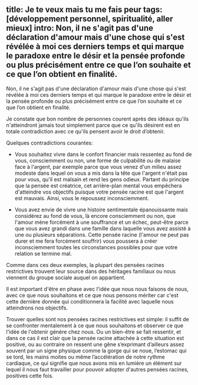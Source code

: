 title: Je te veux mais tu me fais peur
tags: [développement personnel, spiritualité, aller mieux]
intro: Non, il ne s'agit pas d'une déclaration d'amour mais d'une chose qui s'est révélée à moi ces derniers temps et qui marque le paradoxe entre le désir et la pensée profonde ou plus précisément entre ce que l’on souhaite et ce que l’on obtient en finalité.
---
Non, il ne s'agit pas d'une déclaration d'amour mais d'une chose qui s'est révélée à moi ces derniers temps et qui marque le paradoxe entre le désir et la pensée profonde ou plus précisément entre ce que l’on souhaite et ce que l’on obtient en finalité.

Je constate que bon nombre de personnes courent après des idéaux qu'ils n'atteindront jamais tout simplement parce que ce qu'ils désirent est en totale contradiction avec ce qu'ils pensent avoir le droit d’obtenir.

Quelques contradictions courantes:

- Vous souhaitez vivre dans le confort financier mais ressentez au fond de vous, consciemment ou non, une forme de culpabilité ou de malaise face à l'argent, par exemple parce que vous venez d'un milieu assez modeste dans lequel on vous a mis dans la tête que l'argent n'était pas pour vous, qu'il est malsain et rend les gens odieux. Partant du principe que la pensée est créatrice, cet arrière-plan mental vous empêchera d'atteindre vos objectifs puisque votre pensée racine est que l'argent est mauvais. Ainsi, vous le repoussez inconsciemment.

- Vous avez envie de vivre une histoire sentimentale épanouissante mais considérez au fond de vous, là encore consciemment ou non, que l'amour mène forcément à une souffrance et un échec, peut-être parce que vous avez grandi dans une famille dans laquelle vous avez assisté à une ou plusieurs séparations. Cette pensée racine (l'amour ne peut pas durer et me fera forcément souffrir) vous poussera à créer inconsciemment toutes les circonstances possibles pour que votre relation se termine mal.

Comme dans ces deux exemples, la plupart des pensées racines restrictives trouvent leur source dans des héritages familiaux ou nous viennent du groupe sociale auquel on appartient.

Il est important d'être en phase avec l'idée que nous nous faisons de nous, avec ce que nous souhaitons et ce que nous pensons mériter car c'est cette dernière donnée qui conditionnera la facilité avec laquelle nous atteindrons nos objectifs.

Trouver quelles sont nos pensées racines restrictives est simple: il suffit de se confronter mentalement à ce que nous souhaitons et observer ce que l'idée de l'obtenir génère chez nous. Ou un bien-être se fait ressentir, et dans ce cas il est clair que la pensée racine attachée à cette situation est positive, ou au contraire on ressent une gêne s’exprimant d’ailleurs assez souvent par un signe physique comme la gorge qui se noue, l’estomac qui se tord, les mains moites ou même l’accélération de notre rythme cardiaque, ce qui signifie que nous avons mis en lumière un élément sur lequel il nous faut travailler pour pouvoir adopter d'autres pensées racines, positives cette fois.
